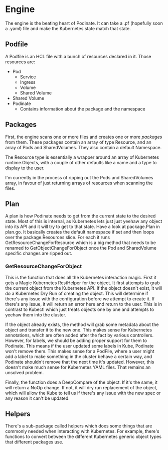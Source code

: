 # Engine
The engine is the beating heart of Podinate. It can take a .pf (hopefully soon a .yaml) file and make the Kubernetes state match that state. 

## Podfile
A Podfile is an HCL file with a bunch of resources declared in it. Those resources are: 
- Pod
    - Service
    - Ingress
    - Volume
    - Shared Volume 
- Shared Volume
- Podinate 
    - Contains information about the package and the namespace

## Packages
First, the engine scans one or more files and creates one or more *packages* from them. These packages contain an array of type Resource, and an array of Pods and SharedVolumes. They also contain a default Namespace. 

The Resource type is essentially a wrapper around an array of Kubernetes runtime.Objects, with a couple of other defaults like a name and a type to display to the user. 

I'm currently in the process of ripping out the Pods and SharedVolumes array, in favour of just returning arrays of resources when scanning the files. 

## Plan 
A plan is how Podinate needs to get from the current state to the desired state. Most of this is internal, as Kubernetes lets just just yeehaw any object into its API and it will try to get to that state. Have a look at package.Plan in plan.go. It basically creates the default namespace if set and then loops over the package.Resources slice. For each it runs GetResourceChangeForResource which is a big method that needs to be renamed to GetObjectChangeForObject once the Pod and SharedVolume specific changes are ripped out. 

### GetResourceChangeForObject 
This is the function that does all the Kubernetes interaction magic. First it gets a Magic Kubernetes RestHelper for the object. It first attempts to grab the current object from the Kubernetes API. If the object doesn't exist, it will do a Kubernetes Dry Run of creating the object. This will determine if there's any issue with the configuration before we attempt to create it. If there's any issue, it will return an error here and return to the user. This is in contrast to Kubectl which just treats objects one by one and attempts to yeehaw them into the cluster. 

If the object already exists, the method will grab some metadata about the object and transfer it to the new one. This makes sense for Kubernetes annotations, which are often added after the fact by various controllers. However, for labels, we should be adding proper support for them to Podinate. This means if the user updated some labels in Kube, Podinate won't remove them. This makes sense for a PodFile, where a user might add a label to make something in the cluster behave a certain way, and Podinate shouldn't remove that the next time it's updated. However, this doesn't make much sense for Kubernetes YAML files. That remains an unsolved problem. 

Finally, the function does a DeepCompare of the object. If it's the same, it will return a NoOp change. If not, it will dry run replacement of the object, which will allow the Kube to tell us if there's any issue with the new spec or any reason it can't be updated. 

## Helpers 
There's a sub-package called helpers which does some things that are commonly needed when interacting with Kubernetes. For example, there's functions to convert between the different Kubernetes generic object types that different packages use. 